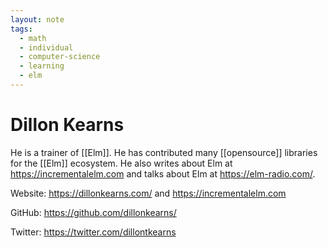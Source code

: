 ```yaml
---
layout: note
tags:
  - math
  - individual
  - computer-science
  - learning
  - elm
---
```


# Dillon Kearns

He is a trainer of [[Elm]]. He has contributed many [[opensource]] libraries for the [[Elm]] ecosystem. He also writes about Elm at https://incrementalelm.com and talks about Elm at https://elm-radio.com/.

Website: https://dillonkearns.com/ and https://incrementalelm.com

GitHub: https://github.com/dillonkearns/

Twitter: https://twitter.com/dillontkearns
